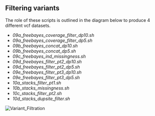 ## Filtering variants

The role of these scripts is outlined in the diagram below to produce 4 different vcf datasets.

- *09a_freebayes_coverage_filter_dp10.sh*	
- *09a_freebayes_coverage_filter_dp5.sh*	
- *09b_freebayes_concat_dp10.sh*	
- *09b_freebayes_concat_dp5.sh*	
- *09c_freebayes_ind_missingness.sh*	
- *09d_freebayes_filter_pt2_dp10.sh*	
- *09d_freebayes_filter_pt2_dp5.sh*	
- *09e_freebayes_filter_pt3_dp10.sh*	
- *09e_freebayes_filter_pt3_dp5.sh*	
- *10a_stacks_filter_pt1.sh*	
- *10b_stacks_missingness.sh*	
- *10c_stacks_filter_pt2.sh*	
- *10d_stacks_dupsite_filter.sh*

![Variant_Filtration](/ddRAD_variant_filtration_streamlined.png)